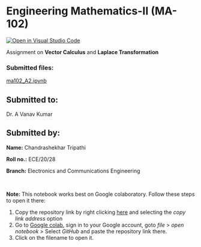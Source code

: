 # Engineering Mathematics-II (MA-102)

[![Open in Visual Studio Code](https://open.vscode.dev/badges/open-in-vscode.svg)](https://open.vscode.dev/tripathics/vector-calculus_assignment)

Assignment on **Vector Calculus** and **Laplace Transformation**

### Submitted files:
[ma102_A2.ipynb](ma102_A2.ipynb)

**Submitted to:**
---
Dr. A Vanav Kumar

**Submitted by:**
---
**Name:** Chandrashekhar Tripathi

**Roll no.:** ECE/20/28

**Branch:** Electronics and Communications Engineering

&nbsp;  

**Note:** This notebook works best on Google colaboratory. Follow these steps to open it there:

1. Copy the repository link by right clicking [here](https://www.github.com/tripathics/vector-calculus_assignment) and selecting the *copy link address* option
2. Go to [Google colab](https://research.google.com/colaboratory/), sign in to your Google account, goto *file* > *open notebook* > Select *GitHub* and paste the repository link there.
3. Click on the filename to open it.
